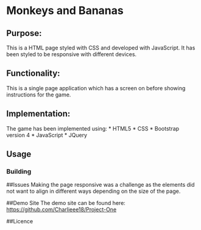 # Monkeys and Bananas

## Purpose:

This is a HTML page styled with CSS and developed with JavaScript.
It has been styled to be responsive with different devices.

## Functionality:

This is a single page application which has a screen on before showing instructions for the game.

## Implementation:

The game has been implemented using:
	* HTML5
	* CSS
	* Bootstrap version 4
	* JavaScript
	* JQuery

## Usage
 
### Building

##Issues
Making the page responsive was a challenge as the elements did not want to align in different ways depending on the size of the page.

##Demo Site
The demo site can be found here: 
https://github.com/Charlieee18/Project-One

##Licence





